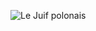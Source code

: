 ![Le Juif polonais](https://upload.wikimedia.org/wikipedia/commons/thumb/b/bc/Passiflora_caerulea_STEREO_%28R-L%29_2019-06-27.jpg/500px-Passiflora_caerulea_STEREO_%28R-L%29_2019-06-27.jpg)